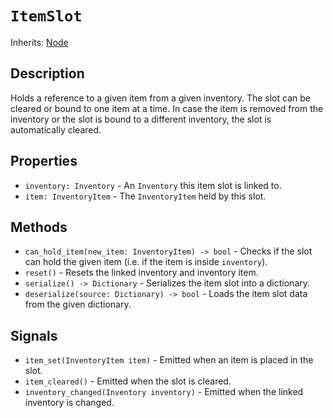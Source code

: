 # `ItemSlot`

Inherits: [Node](https://docs.godotengine.org/en/stable/classes/class_node.html)

## Description

Holds a reference to a given item from a given inventory. The slot can be cleared or bound to one item at a time. In case the item is removed from the inventory or the slot is bound to a different inventory, the slot is automatically cleared.

## Properties

* `inventory: Inventory` - An `Inventory` this item slot is linked to.
* `item: InventoryItem` - The `InventoryItem` held by this slot.

## Methods

* `can_hold_item(new_item: InventoryItem) -> bool` - Checks if the slot can hold the given item (i.e. if the item is inside `inventory`).
* `reset()` - Resets the linked inventory and inventory item.
* `serialize() -> Dictionary` - Serializes the item slot into a dictionary.
* `deserialize(source: Dictionary) -> bool` - Loads the item slot data from the given dictionary.

## Signals

* `item_set(InventoryItem item)` - Emitted when an item is placed in the slot.
* `item_cleared()` - Emitted when the slot is cleared.
* `inventory_changed(Inventory inventory)` - Emitted when the linked inventory is changed.